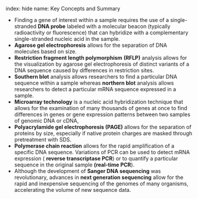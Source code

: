 index: hide
name: Key Concepts and Summary

  * Finding a gene of interest within a sample requires the use of a single-stranded  **DNA probe** labeled with a molecular beacon (typically radioactivity or fluorescence) that can hybridize with a complementary single-stranded nucleic acid in the sample.
  *  **Agarose gel electrophoresis** allows for the separation of DNA molecules based on size.
  *  **Restriction fragment length polymorphism**  **(RFLP)** analysis allows for the visualization by agarose gel electrophoresis of distinct variants of a DNA sequence caused by differences in restriction sites.
  *  **Southern blot** analysis allows researchers to find a particular DNA sequence within a sample whereas  **northern blot** analysis allows researchers to detect a particular mRNA sequence expressed in a sample.
  *  **Microarray technology** is a nucleic acid hybridization technique that allows for the examination of many thousands of genes at once to find differences in genes or gene expression patterns between two samples of genomic DNA or cDNA,
  *  **Polyacrylamide gel electrophoresis (PAGE)** allows for the separation of proteins by size, especially if native protein charges are masked through pretreatment with SDS.
  *  **Polymerase chain reaction** allows for the rapid amplification of a specific DNA sequence. Variations of PCR can be used to detect mRNA expression ( **reverse transcriptase PCR**) or to quantify a particular sequence in the original sample  **(real-time PCR**).
  * Although the development of  **Sanger DNA sequencing** was revolutionary, advances in  **next generation sequencing** allow for the rapid and inexpensive sequencing of the genomes of many organisms, accelerating the volume of new sequence data.

